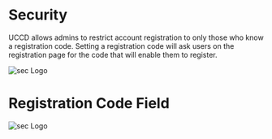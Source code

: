 # Security
UCCD allows admins to restrict account registration to only those who know a registration code. Setting a registration code will ask users on the registration page for the code that will enable them to register.


![sec Logo](https://docs.ctfd.io/assets/images/config-reg-code-59079e8a6425a4d0e4372caebb3a6d54.png)


# Registration Code Field

![sec Logo](https://docs.ctfd.io/assets/images/reg-code-53b982ff3b67ad03a81d1021e101f0ce.png)
